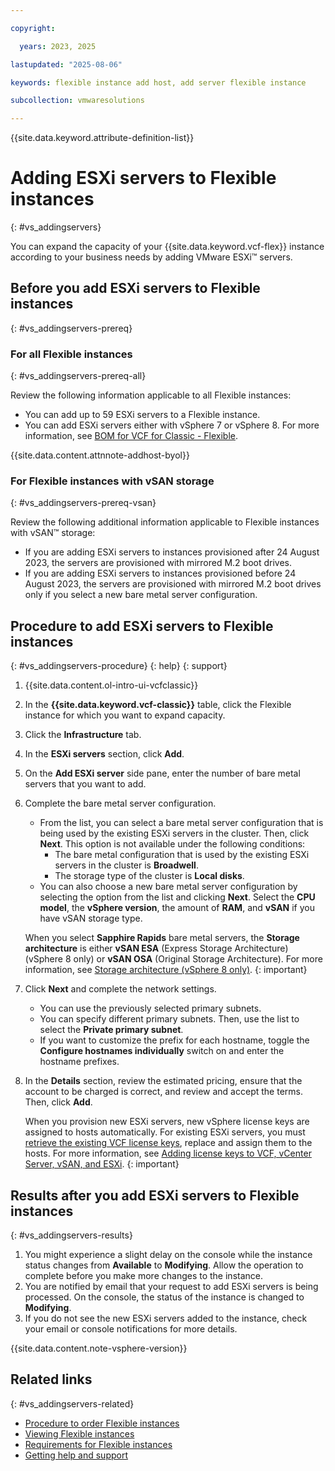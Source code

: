 ```yaml
---

copyright:

  years: 2023, 2025

lastupdated: "2025-08-06"

keywords: flexible instance add host, add server flexible instance

subcollection: vmwaresolutions

---
```


{{site.data.keyword.attribute-definition-list}}

# Adding ESXi servers to Flexible instances
{: #vs_addingservers}

You can expand the capacity of your {{site.data.keyword.vcf-flex}} instance according to your business needs by adding VMware ESXi™ servers.

## Before you add ESXi servers to Flexible instances
{: #vs_addingservers-prereq}

### For all Flexible instances
{: #vs_addingservers-prereq-all}

Review the following information applicable to all Flexible instances:

* You can add up to 59 ESXi servers to a Flexible instance.
* You can add ESXi servers either with vSphere 7 or vSphere 8. For more information, see [BOM for VCF for Classic - Flexible](/docs/vmwaresolutions?topic=vmwaresolutions-vs_bom).

{{site.data.content.attnnote-addhost-byol}}

### For Flexible instances with vSAN storage
{: #vs_addingservers-prereq-vsan}

Review the following additional information applicable to Flexible instances with vSAN™ storage:

* If you are adding ESXi servers to instances provisioned after 24 August 2023, the servers are provisioned with mirrored M.2 boot drives.
* If you are adding ESXi servers to instances provisioned before 24 August 2023, the servers are provisioned with mirrored M.2 boot drives only if you select a new bare metal server configuration.

## Procedure to add ESXi servers to Flexible instances
{: #vs_addingservers-procedure}
{: help}
{: support}

1. {{site.data.content.ol-intro-ui-vcfclassic}}
2. In the **{{site.data.keyword.vcf-classic}}** table, click the Flexible instance for which you want to expand capacity.
3. Click the **Infrastructure** tab.
4. In the **ESXi servers** section, click **Add**.
5. On the **Add ESXi server** side pane, enter the number of bare metal servers that you want to add.
6. Complete the bare metal server configuration.
   * From the list, you can select a bare metal server configuration that is being used by the existing ESXi servers in the cluster. Then, click **Next**. This option is not available under the following conditions:
     * The bare metal configuration that is used by the existing ESXi servers in the cluster is **Broadwell**.
     * The storage type of the cluster is **Local disks**.
   * You can also choose a new bare metal server configuration by selecting the option from the list and clicking **Next**. Select the **CPU model**, the **vSphere version**, the amount of **RAM**, and **vSAN** if you have vSAN storage type.

   When you select **Sapphire Rapids** bare metal servers, the **Storage architecture** is either **vSAN ESA** (Express Storage Architecture) (vSphere 8 only) or **vSAN OSA** (Original Storage Architecture). For more information, see [Storage architecture (vSphere 8 only)](/docs/vmwaresolutions?topic=vmwaresolutions-vs_orderinginstances-storage-settings#vs_orderinginstances-storage-archi).
   {: important}

7. Click **Next** and complete the network settings.
   * You can use the previously selected primary subnets.
   * You can specify different primary subnets. Then, use the list to select the **Private primary subnet**.
   * If you want to customize the prefix for each hostname, toggle the **Configure hostnames individually** switch on and enter the hostname prefixes.
8. In the **Details** section, review the estimated pricing, ensure that the account to be charged is correct, and review and accept the terms. Then, click **Add**.

   When you provision new ESXi servers, new vSphere license keys are assigned to hosts automatically. For existing ESXi servers, you must [retrieve the existing VCF license keys](/docs/vmwaresolutions?topic=vmwaresolutions-licenses_vcf-licenses), replace and assign them to the hosts. For more information, see [Adding license keys to VCF, vCenter Server, vSAN, and ESXi](/docs/vmwaresolutions?topic=vmwaresolutions-licensing_manage#licensing_manage-add-vcf).
   {: important}

## Results after you add ESXi servers to Flexible instances
{: #vs_addingservers-results}

1. You might experience a slight delay on the console while the instance status changes from **Available** to **Modifying**. Allow the operation to complete before you make more changes to the instance.
2. You are notified by email that your request to add ESXi servers is being processed. On the console, the status of the instance is changed to **Modifying**.
3. If you do not see the new ESXi servers added to the instance, check your email or console notifications for more details.

{{site.data.content.note-vsphere-version}}

## Related links
{: #vs_addingservers-related}

* [Procedure to order Flexible instances](/docs/vmwaresolutions?topic=vmwaresolutions-vs_orderinginstances-procedure)
* [Viewing Flexible instances](/docs/vmwaresolutions?topic=vmwaresolutions-vs_viewinginstances)
* [Requirements for Flexible instances](/docs/vmwaresolutions?topic=vmwaresolutions-vs_orderinginstances-req)
* [Getting help and support](/docs/vmwaresolutions?topic=vmwaresolutions-trbl_support)
